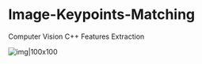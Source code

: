 # Image-Keypoints-Matching
Computer Vision C++ Features Extraction

![img|100x100](https://github.com/cerengulten/Image-Keypoints-Matching/assets/79265194/67d0cec7-7a91-4f6e-a12a-29eeeaa42c69)
